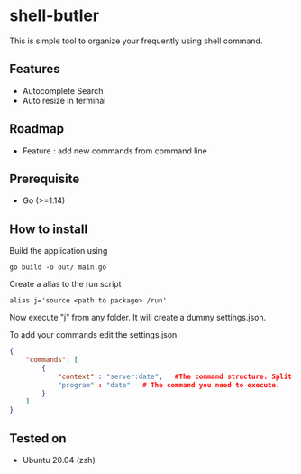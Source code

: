 # shell-butler

This is simple tool to organize your frequently using shell command. 

## Features

* Autocomplete Search
* Auto resize in terminal


## Roadmap

* Feature : add new commands from command line 

## Prerequisite
- Go (>=1.14)

## How to install

Build the application using

```
go build -o out/ main.go
```

Create a alias to the run script 

```
alias j='source <path to package> /run'
```


Now execute "j" from any folder. It will create a dummy settings.json. 

To add your commands edit the settings.json

```json
{
    "commands": [
        {
            "context" : "server:date",   #The command structure. Split levels by :
            "program" : "date"   # The command you need to execute.
        }
    ]
}
```

## Tested on

* Ubuntu 20.04 (zsh)

